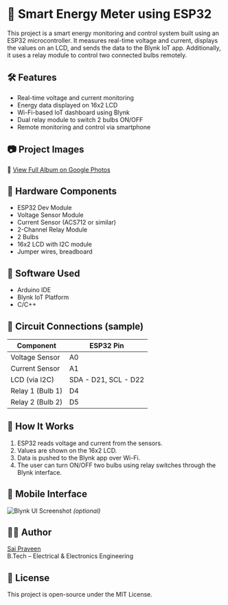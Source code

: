 # 🔋 Smart Energy Meter using ESP32

This project is a smart energy monitoring and control system built using an ESP32 microcontroller. It measures real-time voltage and current, displays the values on an LCD, and sends the data to the Blynk IoT app. Additionally, it uses a relay module to control two connected bulbs remotely.

## 🛠️ Features
- Real-time voltage and current monitoring
- Energy data displayed on 16x2 LCD
- Wi-Fi-based IoT dashboard using Blynk
- Dual relay module to switch 2 bulbs ON/OFF
- Remote monitoring and control via smartphone

## 📷 Project Images
🔗 [View Full Album on Google Photos](https://photos.app.goo.gl/PedPN4UQQjrWGc3SA)

## 🔧 Hardware Components
- ESP32 Dev Module
- Voltage Sensor Module
- Current Sensor (ACS712 or similar)
- 2-Channel Relay Module
- 2 Bulbs
- 16x2 LCD with I2C module
- Jumper wires, breadboard

## 🧠 Software Used
- Arduino IDE
- Blynk IoT Platform
- C/C++

## 🔌 Circuit Connections (sample)
| Component          | ESP32 Pin  |
|-------------------|------------|
| Voltage Sensor     | A0         |
| Current Sensor     | A1         |
| LCD (via I2C)      | SDA - D21, SCL - D22 |
| Relay 1 (Bulb 1)   | D4         |
| Relay 2 (Bulb 2)   | D5         |

## 🚀 How It Works
1. ESP32 reads voltage and current from the sensors.
2. Values are shown on the 16x2 LCD.
3. Data is pushed to the Blynk app over Wi-Fi.
4. The user can turn ON/OFF two bulbs using relay switches through the Blynk interface.

## 📲 Mobile Interface
![Blynk UI Screenshot](images/blynk_ui.jpg) *(optional)*

## 👨‍💻 Author
[Sai Praveen](https://www.linkedin.com/in/YOUR-LINKEDIN/)  
B.Tech – Electrical & Electronics Engineering

## 📃 License
This project is open-source under the MIT License.
